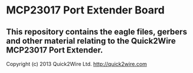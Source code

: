 MCP23017 Port Extender Board
============================

This repository contains the eagle files, gerbers and other material relating to the Quick2Wire MCP23017 Port Extender.
-------------------------------------------------------
Copyright (c) 2013 Quick2Wire Ltd. http://quick2wire.com

